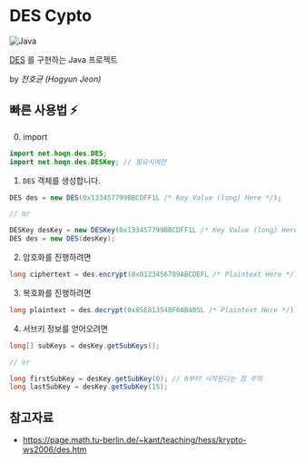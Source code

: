 # DES Cypto

![Java](https://img.shields.io/badge/Java-1.8-brightgreen?logo=Java)

[DES](https://en.wikipedia.org/wiki/Data_Encryption_Standard)
를 구현하는 Java 프로젝트

by _전호균 (Hogyun Jeon)_

## 빠른 사용법 ⚡

0. import

```java
import net.hoqn.des.DES;
import net.hoqn.des.DESKey; // 필요시에만
```

1. `DES` 객체를 생성합니다.

```java
DES des = new DES(0x133457799BBCDFF1L /* Key Value (long) Here */);

// or

DESKey desKey = new DESKey(0x133457799BBCDFF1L /* Key Value (long) Here */);
DES des = new DES(desKey);
```

2. 암호화를 진행하려면

```java
long ciphertext = des.encrypt(0x0123456789ABCDEFL /* Plaintext Here */);
```

3. 복호화를 진행하려면

```java
long plaintext = des.decrypt(0x85E813540F0AB405L /* Plaintext Here */);
```

4. 서브키 정보를 얻어오려면

```java
long[] subKeys = desKey.getSubKeys();

// or

long firstSubKey = desKey.getSubKey(0); // 0부터 시작된다는 점 주의
long lastSubKey = desKey.getSubKey(15);
```

## 참고자료

- https://page.math.tu-berlin.de/~kant/teaching/hess/krypto-ws2006/des.htm